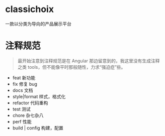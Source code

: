 # classichoix

一款以分类为导向的产品展示平台

# 注释规范

> 最开始注意到注释规范是在 Angular 那边留意到的，我这里没有生成注释之类 tools，但不能像平时那般随性，力求“强迫症”些。

- feat 新功能
- fix 修复 bug
- docs 文档
- style|format 样式，格式化
- refactor 代码重构
- test 测试
- chore 杂七杂八
- perf 性能
- build | config 构建，配置